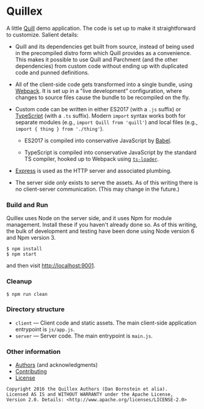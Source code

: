Quillex
=======

A little [Quill](https://quilljs.com/) demo application. The code is set up to
make it straightforward to customize. Salient details:

* Quill and its dependencies get built from source, instead of being used in
  the precompiled distro form which Quill provides as a convenience. This makes
  it possible to use Quill and Parchment (and the other dependencies) from
  custom code without ending up with duplicated code and punned definitions.

* All of the client-side code gets transformed into a single bundle, using
  [Webpack](https://webpack.github.io/). It is set up in a "live development"
  configuration, where changes to source files cause the bundle to be recompiled
  on the fly.

* Custom code can be written in either ES2017 (with a `.js` suffix) or
  [TypeScript](https://www.typescriptlang.org/) (with a `.ts` suffix). Modern
  `import` syntax works both for separate modules (e.g.,
  `import Quill from 'quill'`) and local files (e.g.,
  `import { thing } from './thing'`).

  * ES2017 is compiled into conservative JavaScript by
    [Babel](https://babeljs.io/).

  * TypeScript is compiled into conservative JavaScript by the standard
    TS compiler, hooked up to Webpack using
    [`ts-loader`](https://www.npmjs.com/package/ts-loader).

* [Express](https://expressjs.com/) is used as the HTTP server and associated
  plumbing.

* The server side _only_ exists to serve the assets. As of this writing there is
  no client-server communication. (This may change in the future.)

### Build and Run

Quillex uses Node on the server side, and it uses Npm for module management.
Install these if you haven't already done so. As of this writing, the bulk of
development and testing have been done using Node version 6 and Npm version
3.

```
$ npm install
$ npm start
```

and then visit <http://localhost:9001>.

### Cleanup

```
$ npm run clean
```

### Directory structure

* `client` &mdash; Client code and static assets. The main client-side
  application entrypoint is `js/app.js`.
* `server` &mdash; Server code. The main entrypoint is `main.js`.

### Other information

* [Authors](AUTHORS.md) (and acknowledgments)
* [Contributing](CONTRIBUTING.md)
* [License](LICENSE.md)

```
Copyright 2016 the Quillex Authors (Dan Bornstein et alia).
Licensed AS IS and WITHOUT WARRANTY under the Apache License,
Version 2.0. Details: <http://www.apache.org/licenses/LICENSE-2.0>
```
